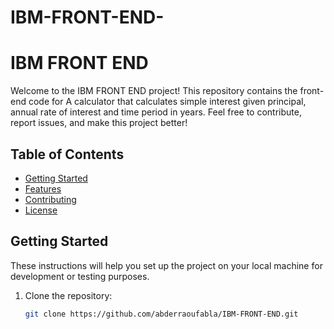# IBM-FRONT-END-

# IBM FRONT END

Welcome to the IBM FRONT END project! This repository contains the front-end code for A calculator that calculates simple interest given principal, annual rate of interest and time period in years. Feel free to contribute, report issues, and make this project better!

## Table of Contents

- [Getting Started](#getting-started)
- [Features](#features)
- [Contributing](#contributing)
- [License](#license)

## Getting Started

These instructions will help you set up the project on your local machine for development or testing purposes.

1. Clone the repository:

   ```bash
   git clone https://github.com/abderraoufabla/IBM-FRONT-END.git
   

